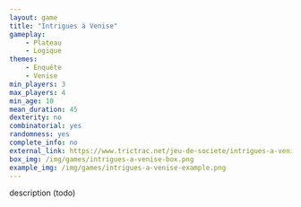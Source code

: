 ```yaml
---
layout: game
title: "Intrigues à Venise"
gameplay:
    - Plateau
    - Logique
themes:
    - Enquête
    - Venise
min_players: 3
max_players: 4
min_age: 10
mean_duration: 45
dexterity: no
combinatorial: yes
randomness: yes
complete_info: no
external_link: https://www.trictrac.net/jeu-de-societe/intrigues-a-venise
box_img: /img/games/intrigues-a-venise-box.png
example_img: /img/games/intrigues-a-venise-example.png
---
```


description (todo)
